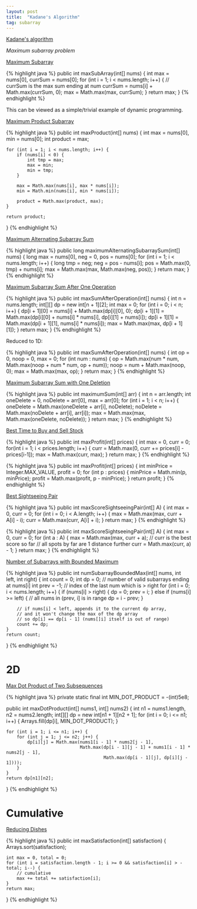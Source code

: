 ```yaml
---
layout: post
title:  "Kadane's Algorithm"
tag: subarray
---
```

[Kadane's algorithm](https://en.wikipedia.org/wiki/Maximum_subarray_problem#Kadane's_algorithm)

*Maximum subarray problem*

[Maximum Subarray][maximum-subarray]

{% highlight java %}
public int maxSubArray(int[] nums) {
    int max = nums[0], currSum = nums[0];
    for (int i = 1; i < nums.length; i++) {
        // currSum is the max sum ending at num
        currSum = nums[i] + Math.max(currSum, 0);
        max = Math.max(max, currSum);
    }
    return max;
}
{% endhighlight %}

This can be viewed as a simple/trivial example of dynamic programming.

[Maximum Product Subarray][maximum-product-subarray]

{% highlight java %}
public int maxProduct(int[] nums) {
    int max = nums[0], min = nums[0];
    int product = max;

    for (int i = 1; i < nums.length; i++) {
        if (nums[i] < 0) {
            int tmp = max;
            max = min;
            min = tmp;
        }

        max = Math.max(nums[i], max * nums[i]);
        min = Math.min(nums[i], min * nums[i]);

        product = Math.max(product, max);
    }

    return product;
}
{% endhighlight %}

[Maximum Alternating Subarray Sum][maximum-alternating-subarray-sum]

{% highlight java %}
public long maximumAlternatingSubarraySum(int[] nums) {
    long max = nums[0], neg = 0, pos = nums[0];
    for (int i = 1; i < nums.length; i++) {
        long tmp = neg;
        neg = pos - nums[i];
        pos = Math.max(0, tmp) + nums[i];
        max = Math.max(max, Math.max(neg, pos));
    }
    return max;
}
{% endhighlight %}

[Maximum Subarray Sum After One Operation][maximum-subarray-sum-after-one-operation]

{% highlight java %}
public int maxSumAfterOperation(int[] nums) {
    int n = nums.length;
    int[][] dp = new int[n + 1][2];
    int max = 0;
    for (int i = 0; i < n; i++) {
        dp[i + 1][0] = nums[i] + Math.max(dp[i][0], 0);
        dp[i + 1][1] = Math.max(dp[i][0] + nums[i] * nums[i], dp[i][1] + nums[i]);
        dp[i + 1][1] = Math.max(dp[i + 1][1], nums[i] * nums[i]);
        max = Math.max(max, dp[i + 1][1]);
    }
    return max;
}
{% endhighlight %}

Reduced to 1D:

{% highlight java %}
public int maxSumAfterOperation(int[] nums) {
    int op = 0, noop = 0, max = 0;
    for (int num : nums) {
        op = Math.max(num * num, Math.max(noop + num * num, op + num));
        noop = num + Math.max(noop, 0);
        max = Math.max(max, op);
    }
    return max;
}
{% endhighlight %}

[Maximum Subarray Sum with One Deletion][maximum-subarray-sum-with-one-deletion]

{% highlight java %}
public int maximumSum(int[] arr) {
    int n = arr.length;
    int oneDelete = 0, noDelete = arr[0], max = arr[0];
    for (int i = 1; i < n; i++) {
        oneDelete = Math.max(oneDelete + arr[i], noDelete);
        noDelete = Math.max(noDelete + arr[i], arr[i]);
        max = Math.max(max, Math.max(oneDelete, noDelete));
    }
    return max;
}
{% endhighlight %}

[Best Time to Buy and Sell Stock][best-time-to-buy-and-sell-stock]

{% highlight java %}
public int maxProfit(int[] prices) {
    int max = 0, curr = 0;
    for(int i = 1; i < prices.length; i++) {
        curr = Math.max(0, curr += prices[i] - prices[i-1]);
        max = Math.max(curr, max);
    }
    return max;
}
{% endhighlight %}

{% highlight java %}
public int maxProfit(int[] prices) {
    int minPrice = Integer.MAX_VALUE, profit = 0;
    for (int p : prices) {
        minPrice = Math.min(p, minPrice);
        profit = Math.max(profit, p - minPrice);
    }
    return profit;
}
{% endhighlight %}

[Best Sightseeing Pair][best-sightseeing-pair]

{% highlight java %}
public int maxScoreSightseeingPair(int[] A) {
    int max = 0, curr = 0;
    for (int i = 0; i < A.length; i++) {
        max = Math.max(max, curr + A[i] - i);
        curr = Math.max(curr, A[i] + i);
    }
    return max;
}
{% endhighlight %}

{% highlight java %}
public int maxScoreSightseeingPair(int[] A) {
    int max = 0, curr = 0;
    for (int a : A) {
        max = Math.max(max, curr + a);
        // curr is the best score so far
        // all spots by far are 1 distance further
        curr = Math.max(curr, a) - 1;
    }
    return max;
}
{% endhighlight %}

[Number of Subarrays with Bounded Maximum][number-of-subarrays-with-bounded-maximum]

{% highlight java %}
public int numSubarrayBoundedMax(int[] nums, int left, int right) {
    int count = 0;
    int dp = 0;  // number of valid subarrays ending at nums[i]
    int prev = -1;  // index of the last num which is > right
    for (int i = 0; i < nums.length; i++) {
        if (nums[i] > right) {
            dp = 0;
            prev = i;
        } else if (nums[i] >= left) {
            // all nums in (prev, i] is in range
            dp = i - prev;
        }

        // if nums[i] < left, appends it to the current dp array,
        // and it won't change the max of the dp array
        // so dp[i] == dp[i - 1] (nums[]i] itself is out of range)
        count += dp;
    }
    return count;
}
{% endhighlight %}

# 2D

[Max Dot Product of Two Subsequences][max-dot-product-of-two-subsequences]

{% highlight java %}
private static final int MIN_DOT_PRODUCT = -(int)5e8;

public int maxDotProduct(int[] nums1, int[] nums2) {
    int n1 = nums1.length, n2 = nums2.length;
    int[][] dp = new int[n1 + 1][n2 + 1];
    for (int i = 0; i <= n1; i++) {
        Arrays.fill(dp[i], MIN_DOT_PRODUCT);
    }

    for (int i = 1; i <= n1; i++) {
        for (int j = 1; j <= n2; j++) {
            dp[i][j] = Math.max(nums1[i - 1] * nums2[j - 1],
                                Math.max(dp[i - 1][j - 1] + nums1[i - 1] * nums2[j - 1],
                                         Math.max(dp[i - 1][j], dp[i][j - 1])));
        }
    }
    return dp[n1][n2];
}
{% endhighlight %}

# Cumulative

[Reducing Dishes][reducing-dishes]

{% highlight java %}
public int maxSatisfaction(int[] satisfaction) {
    Arrays.sort(satisfaction);

    int max = 0, total = 0;
    for (int i = satisfaction.length - 1; i >= 0 && satisfaction[i] > -total; i--) {
        // cumulative
        max += total += satisfaction[i];
    }
    return max;
}
{% endhighlight %}

[best-sightseeing-pair]: https://leetcode.com/problems/best-sightseeing-pair/
[best-time-to-buy-and-sell-stock]: https://leetcode.com/problems/best-time-to-buy-and-sell-stock/
[max-dot-product-of-two-subsequences]: https://leetcode.com/problems/max-dot-product-of-two-subsequences/
[maximum-alternating-subarray-sum]: https://leetcode.com/problems/maximum-alternating-subarray-sum/
[maximum-product-subarray]: https://leetcode.com/problems/maximum-product-subarray/
[maximum-subarray]: https://leetcode.com/problems/maximum-subarray/
[maximum-subarray-sum-after-one-operation]: https://leetcode.com/problems/maximum-subarray-sum-after-one-operation/
[maximum-subarray-sum-with-one-deletion]: https://leetcode.com/problems/maximum-subarray-sum-with-one-deletion/
[number-of-subarrays-with-bounded-maximum]: https://leetcode.com/problems/number-of-subarrays-with-bounded-maximum/
[reducing-dishes]: https://leetcode.com/problems/reducing-dishes/
